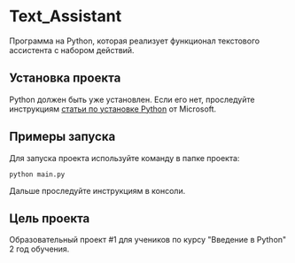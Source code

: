 # Text_Assistant

Программа на Python, которая реализует функционал текстового ассистента с набором действий.

## Установка проекта

Python должен быть уже установлен. Если его нет, проследуйте инструкциям [статьи по установке Python](https://docs.microsoft.com/ru-ru/windows/python/beginners#install-python) от Microsoft.

## Примеры запуска

Для запуска проекта используйте команду в папке проекта:
```
python main.py
```
Дальше проследуйте инструкциям в консоли.

## Цель проекта

Образовательный проект #1 для учеников по курсу "Введение в Python" 2 год обучения.
